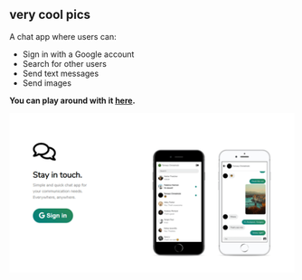 ## very cool pics

A chat app where users can:
- Sign in with a Google account
- Search for other users
- Send text messages
- Send images

**You can play around with it [here](https://always-in-touch.web.app/).**

![Screenshot from the app](/app-screenshot.png)